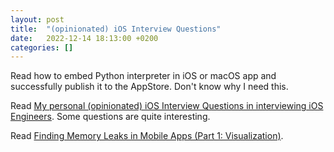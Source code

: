 ```yaml
---
layout: post
title:  "(opinionated) iOS Interview Questions"
date:   2022-12-14 18:13:00 +0200
categories: []
---
```

Read how to embed Python interpreter in iOS or macOS app and successfully publish it to the AppStore. Don't know why I need this.

Read [My personal (opinionated) iOS Interview Questions in interviewing iOS Engineers](https://medium.com/@agung1991putra/my-personal-opiniated-ios-interview-questions-in-interviewing-ios-engineers-cf6d335a1f84). Some questions are quite interesting.

Read [Finding Memory Leaks in Mobile Apps (Part 1: Visualization)](https://medium.com/picsart-engineering/finding-memory-leaks-in-mobile-apps-part-1-visualization-b2e4e342a5c9).
